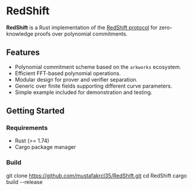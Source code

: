 # RedShift

**RedShift** is a Rust implementation of the [RedShift protocol](https://eprint.iacr.org/2019/1400) for zero-knowledge proofs over polynomial commitments.

## Features

- Polynomial commitment scheme based on the `arkworks` ecosystem.
- Efficient FFT-based polynomial operations.
- Modular design for prover and verifier separation.
- Generic over finite fields supporting different curve parameters.
- Simple example included for demonstration and testing.

## Getting Started

### Requirements

- Rust (>= 1.74)
- Cargo package manager

### Build

git clone https://github.com/mustafakrcl35/RedShift.git
cd RedShift
cargo build --release

